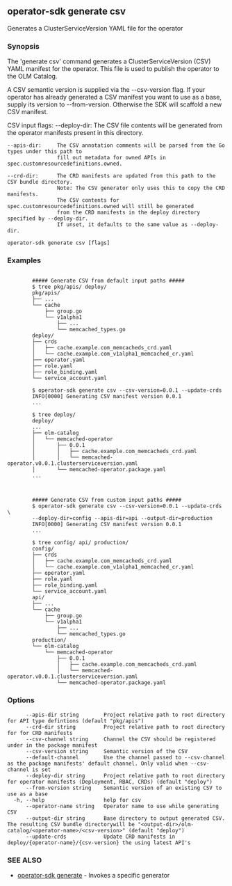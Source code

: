 ## operator-sdk generate csv

Generates a ClusterServiceVersion YAML file for the operator

### Synopsis

The 'generate csv' command generates a ClusterServiceVersion (CSV) YAML manifest
for the operator. This file is used to publish the operator to the OLM Catalog.

A CSV semantic version is supplied via the --csv-version flag. If your operator
has already generated a CSV manifest you want to use as a base, supply its
version to --from-version. Otherwise the SDK will scaffold a new CSV manifest.

CSV input flags:
	--deploy-dir:	The CSV file contents will be generated from the operator manifests
					present in this directory.

	--apis-dir:		The CSV annotation comments will be parsed from the Go types under this path to 
					fill out metadata for owned APIs in spec.customresourcedefinitions.owned.

	--crd-dir:		The CRD manifests are updated from this path to the CSV bundle directory.
					Note: The CSV generator only uses this to copy the CRD manifests.
					The CSV contents for spec.customresourcedefinitions.owned will still be generated
					from the CRD manifests in the deploy directory specified by --deploy-dir.
					If unset, it defaults to the same value as --deploy-dir.



```
operator-sdk generate csv [flags]
```

### Examples

```

		##### Generate CSV from default input paths #####
		$ tree pkg/apis/ deploy/
		pkg/apis/
		├── ...
		└── cache
			├── group.go
			└── v1alpha1
				├── ...
				└── memcached_types.go
		deploy/
		├── crds
		│   ├── cache.example.com_memcacheds_crd.yaml
		│   └── cache.example.com_v1alpha1_memcached_cr.yaml
		├── operator.yaml
		├── role.yaml
		├── role_binding.yaml
		└── service_account.yaml

		$ operator-sdk generate csv --csv-version=0.0.1 --update-crds
		INFO[0000] Generating CSV manifest version 0.0.1
		...

		$ tree deploy/
		deploy/
		...
		├── olm-catalog
		│   └── memcached-operator
		│       ├── 0.0.1
		│       │   ├── cache.example.com_memcacheds_crd.yaml
		│       │   └── memcached-operator.v0.0.1.clusterserviceversion.yaml
		│       └── memcached-operator.package.yaml
		...



		##### Generate CSV from custom input paths #####
		$ operator-sdk generate csv --csv-version=0.0.1 --update-crds \
		--deploy-dir=config --apis-dir=api --output-dir=production
		INFO[0000] Generating CSV manifest version 0.0.1
		...

		$ tree config/ api/ production/
		config/
		├── crds
		│   ├── cache.example.com_memcacheds_crd.yaml
		│   └── cache.example.com_v1alpha1_memcached_cr.yaml
		├── operator.yaml
		├── role.yaml
		├── role_binding.yaml
		└── service_account.yaml
		api/
		├── ...
		└── cache
			├── group.go
			└── v1alpha1
				├── ...
				└── memcached_types.go
		production/
		└── olm-catalog
			└── memcached-operator
				├── 0.0.1
				│   ├── cache.example.com_memcacheds_crd.yaml
				│   └── memcached-operator.v0.0.1.clusterserviceversion.yaml
				└── memcached-operator.package.yaml

```

### Options

```
      --apis-dir string        Project relative path to root directory for API type defintions (default "pkg/apis")
      --crd-dir string         Project relative path to root directory for for CRD manifests
      --csv-channel string     Channel the CSV should be registered under in the package manifest
      --csv-version string     Semantic version of the CSV
      --default-channel        Use the channel passed to --csv-channel as the package manifests' default channel. Only valid when --csv-channel is set
      --deploy-dir string      Project relative path to root directory for operator manifests (Deployment, RBAC, CRDs) (default "deploy")
      --from-version string    Semantic version of an existing CSV to use as a base
  -h, --help                   help for csv
      --operator-name string   Operator name to use while generating CSV
      --output-dir string      Base directory to output generated CSV. The resulting CSV bundle directorywill be "<output-dir>/olm-catalog/<operator-name>/<csv-version>" (default "deploy")
      --update-crds            Update CRD manifests in deploy/{operator-name}/{csv-version} the using latest API's
```

### SEE ALSO

* [operator-sdk generate](operator-sdk_generate.md)	 - Invokes a specific generator

